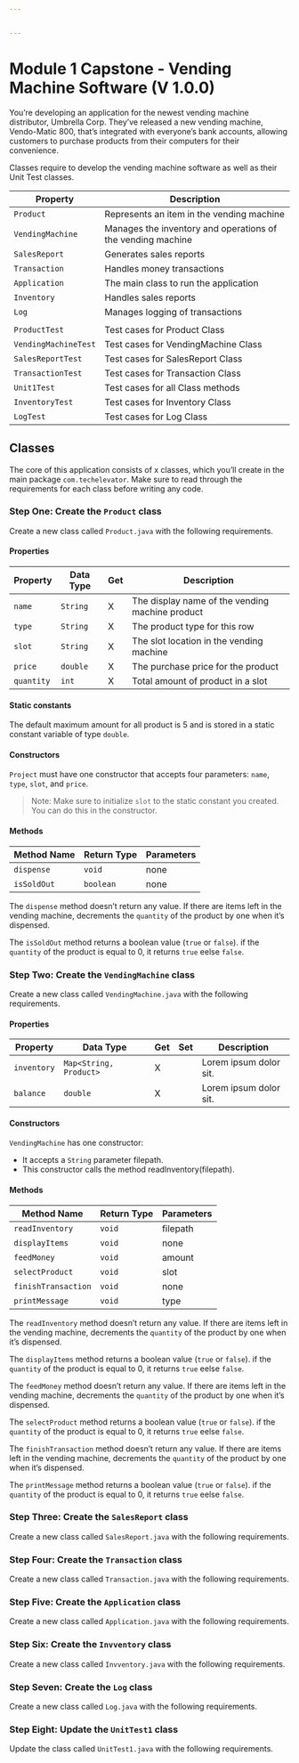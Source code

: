 ```yaml
---


---
```


<h1 id="module-1-capstone---vending-machine-software--v-1.0.0">Module 1 Capstone - Vending Machine Software  (V 1.0.0)</h1>
<p>You’re developing an application for the newest vending machine distributor, Umbrella Corp. They’ve released a new vending machine, Vendo-Matic 800, that’s integrated with everyone’s bank accounts, allowing customers to purchase products from their computers for their convenience.</p>
<p>Classes require to develop the vending machine software as well as their Unit Test classes.</p>

<table>
<thead>
<tr>
<th>Property</th>
<th>Description</th>
</tr>
</thead>
<tbody>
<tr>
<td><code>Product</code></td>
<td>Represents an item in the vending machine</td>
</tr>
<tr>
<td><code>VendingMachine</code></td>
<td>Manages the inventory and operations of the vending machine</td>
</tr>
<tr>
<td><code>SalesReport</code></td>
<td>Generates sales reports</td>
</tr>
<tr>
<td><code>Transaction</code></td>
<td>Handles money transactions</td>
</tr>
<tr>
<td><code>Application</code></td>
<td>The main class to run the application</td>
</tr>
<tr>
<td><code>Inventory</code></td>
<td>Handles sales reports</td>
</tr>
<tr>
<td><code>Log</code></td>
<td>Manages logging of transactions</td>
</tr>
<tr>
<td></td>
<td></td>
</tr>
<tr>
<td><code>ProductTest</code></td>
<td>Test cases for Product  Class</td>
</tr>
<tr>
<td><code>VendingMachineTest</code></td>
<td>Test cases for VendingMachine Class</td>
</tr>
<tr>
<td><code>SalesReportTest</code></td>
<td>Test cases for SalesReport Class</td>
</tr>
<tr>
<td><code>TransactionTest</code></td>
<td>Test cases for Transaction  Class</td>
</tr>
<tr>
<td><code>Unit1Test</code></td>
<td>Test cases for all Class methods</td>
</tr>
<tr>
<td><code>InventoryTest</code></td>
<td>Test cases for Inventory Class</td>
</tr>
<tr>
<td><code>LogTest</code></td>
<td>Test cases for Log Class</td>
</tr>
</tbody>
</table><h2 id="classes">Classes</h2>
<p>The core of this application consists of x classes, which you’ll create in the main package <code>com.techelevator</code>. Make sure to read through the requirements for each class before writing any code.</p>
<h3 id="step-one-create-the-product-class">Step One: Create the <code>Product</code> class</h3>
<p>Create a new class called <code>Product.java</code> with the following requirements.</p>
<h4 id="properties">Properties</h4>

<table>
<thead>
<tr>
<th>Property</th>
<th>Data Type</th>
<th>Get</th>
<th>Description</th>
</tr>
</thead>
<tbody>
<tr>
<td><code>name</code></td>
<td><code>String</code></td>
<td>X</td>
<td>The display name of the vending machine product</td>
</tr>
<tr>
<td><code>type</code></td>
<td><code>String</code></td>
<td>X</td>
<td>The product type for this row</td>
</tr>
<tr>
<td><code>slot</code></td>
<td><code>String</code></td>
<td>X</td>
<td>The slot location in the vending machine</td>
</tr>
<tr>
<td><code>price</code></td>
<td><code>double</code></td>
<td>X</td>
<td>The purchase price for the product</td>
</tr>
<tr>
<td><code>quantity</code></td>
<td><code>int</code></td>
<td>X</td>
<td>Total amount of product in a slot</td>
</tr>
</tbody>
</table><h4 id="static-constants">Static constants</h4>
<p>The default maximum amount for all product is 5 and is stored in a static constant variable of type <code>double</code>.</p>
<h4 id="constructors">Constructors</h4>
<p><code>Project</code> must have one constructor that accepts four parameters: <code>name</code>, <code>type</code>, <code>slot</code>, and <code>price</code>.</p>
<blockquote>
<p>Note: Make sure to initialize <code>slot</code> to the static constant you created. You can do this in the constructor.</p>
</blockquote>
<h4 id="methods">Methods</h4>

<table>
<thead>
<tr>
<th>Method Name</th>
<th>Return Type</th>
<th>Parameters</th>
</tr>
</thead>
<tbody>
<tr>
<td><code>dispense</code></td>
<td><code>void</code></td>
<td>none</td>
</tr>
<tr>
<td><code>isSoldOut</code></td>
<td><code>boolean</code></td>
<td>none</td>
</tr>
</tbody>
</table><p>The <code>dispense</code> method doesn’t return any value. If there are items left in the vending machine, decrements the <code>quantity</code> of the product by one when it’s dispensed.</p>
<p>The <code>isSoldOut</code> method returns a boolean value (<code>true</code> or <code>false</code>). if the <code>quantity</code> of the product is equal to 0, it returns <code>true</code> eelse <code>false</code>.</p>
<h3 id="step-two-create-the-vendingmachine-class">Step Two: Create the <code>VendingMachine</code> class</h3>
<p>Create a new class called <code>VendingMachine.java</code> with the following requirements.</p>
<h4 id="properties-1">Properties</h4>

<table>
<thead>
<tr>
<th>Property</th>
<th>Data Type</th>
<th>Get</th>
<th>Set</th>
<th>Description</th>
</tr>
</thead>
<tbody>
<tr>
<td><code>inventory</code></td>
<td><code>Map&lt;String, Product&gt;</code></td>
<td>X</td>
<td></td>
<td>Lorem ipsum dolor sit.</td>
</tr>
<tr>
<td><code>balance</code></td>
<td><code>double</code></td>
<td>X</td>
<td></td>
<td>Lorem ipsum dolor sit.</td>
</tr>
</tbody>
</table><h4 id="constructors-1">Constructors</h4>
<p><code>VendingMachine</code> has one constructor:</p>
<ul>
<li>It accepts a <code>String</code> parameter filepath.</li>
<li>This constructor calls the method readInventory(filepath).</li>
</ul>
<h4 id="methods-1">Methods</h4>

<table>
<thead>
<tr>
<th>Method Name</th>
<th>Return Type</th>
<th>Parameters</th>
</tr>
</thead>
<tbody>
<tr>
<td><code>readInventory</code></td>
<td><code>void</code></td>
<td>filepath</td>
</tr>
<tr>
<td><code>displayItems</code></td>
<td><code>void</code></td>
<td>none</td>
</tr>
<tr>
<td><code>feedMoney</code></td>
<td><code>void</code></td>
<td>amount</td>
</tr>
<tr>
<td><code>selectProduct</code></td>
<td><code>void</code></td>
<td>slot</td>
</tr>
<tr>
<td><code>finishTransaction</code></td>
<td><code>void</code></td>
<td>none</td>
</tr>
<tr>
<td><code>printMessage</code></td>
<td><code>void</code></td>
<td>type</td>
</tr>
</tbody>
</table><p>The <code>readInventory</code> method doesn’t return any value. If there are items left in the vending machine, decrements the <code>quantity</code> of the product by one when it’s dispensed.</p>
<p>The <code>displayItems</code> method returns a boolean value (<code>true</code> or <code>false</code>). if the <code>quantity</code> of the product is equal to 0, it returns <code>true</code> eelse <code>false</code>.</p>
<p>The <code>feedMoney</code> method doesn’t return any value. If there are items left in the vending machine, decrements the <code>quantity</code> of the product by one when it’s dispensed.</p>
<p>The <code>selectProduct</code> method returns a boolean value (<code>true</code> or <code>false</code>). if the <code>quantity</code> of the product is equal to 0, it returns <code>true</code> eelse <code>false</code>.</p>
<p>The <code>finishTransaction</code> method doesn’t return any value. If there are items left in the vending machine, decrements the <code>quantity</code> of the product by one when it’s dispensed.</p>
<p>The <code>printMessage</code> method returns a boolean value (<code>true</code> or <code>false</code>). if the <code>quantity</code> of the product is equal to 0, it returns <code>true</code> eelse <code>false</code>.</p>
<h3 id="step-three-create-the-salesreport-class">Step Three: Create the <code>SalesReport</code> class</h3>
<p>Create a new class called <code>SalesReport.java</code> with the following requirements.</p>
<h3 id="step-four-create-the-transaction-class">Step Four: Create the <code>Transaction</code> class</h3>
<p>Create a new class called <code>Transaction.java</code> with the following requirements.</p>
<h3 id="step-five-create-the-application-class">Step Five: Create the <code>Application</code> class</h3>
<p>Create a new class called <code>Application.java</code> with the following requirements.</p>
<h3 id="step-six-create-the-invventory-class">Step Six: Create the <code>Invventory</code> class</h3>
<p>Create a new class called <code>Invventory.java</code> with the following requirements.</p>
<h3 id="step-seven-create-the-log-class">Step Seven: Create the <code>Log</code> class</h3>
<p>Create a new class called <code>Log.java</code> with the following requirements.</p>
<h3 id="step-eight-update-the-unittest1-class">Step Eight: Update the <code>UnitTest1</code> class</h3>
<p>Update the class called <code>UnitTest1.java</code> with the following requirements.</p>

